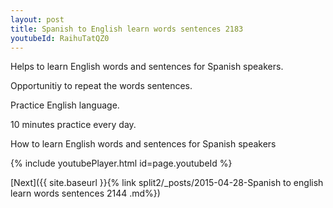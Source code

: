 ```yaml
---
layout: post
title: Spanish to English learn words sentences 2183 
youtubeId: RaihuTatQZ0
---
```

 
 
Helps to learn English words and sentences for Spanish speakers.

Opportunitiy to repeat the words sentences. 

Practice English language. 
 
10 minutes practice every day. 
 
How to learn English words and sentences for Spanish speakers 
 
{% include youtubePlayer.html id=page.youtubeId %}
 
 
[Next]({{ site.baseurl }}{% link  split2/_posts/2015-04-28-Spanish to english learn words sentences 2144 .md%})
 
